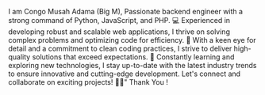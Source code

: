 I am Congo Musah Adama (Big M), Passionate backend engineer with a strong command of Python, JavaScript, and PHP. 💻 Experienced in developing robust and scalable web applications, I thrive on solving complex problems and optimizing code for efficiency. 🚀 With a keen eye for detail and a commitment to clean coding practices, I strive to deliver high-quality solutions that exceed expectations. 🌟 Constantly learning and exploring new technologies, I stay up-to-date with the latest industry trends to ensure innovative and cutting-edge development. Let's connect and collaborate on exciting projects! 👨‍💻" Thank You ! 


<!---
CongoMusahAdama/CongoMusahAdama is a ✨ special ✨ repository because its `README.md` (this file) appears on your GitHub profile.
You can click the Preview link to take a look at your changes.
--->
